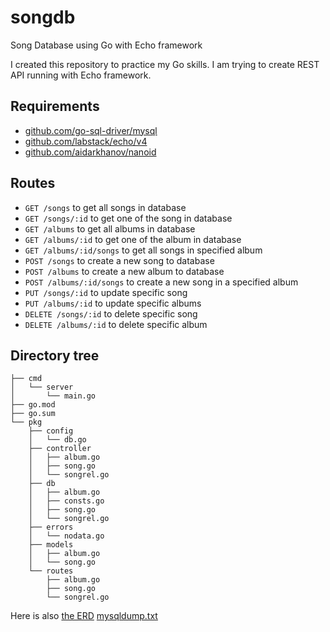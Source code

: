 # songdb
Song Database using Go with Echo framework

I created this repository to practice my Go skills. 
I am trying to create REST API running with Echo framework.

## Requirements
* [github.com/go-sql-driver/mysql](https://pkg.go.dev/github.com/go-sql-driver/mysql)
* [github.com/labstack/echo/v4](https://echo.labstack.com/)
* [github.com/aidarkhanov/nanoid](https://github.com/aidarkhanov/nanoid)

## Routes
* `GET /songs` to get all songs in database
* `GET /songs/:id` to get one of the song in database
* `GET /albums` to get all albums in database
* `GET /albums/:id` to get one of the album in database
* `GET /albums/:id/songs` to get all songs in specified album
* `POST /songs` to create a new song to database
* `POST /albums` to create a new album to database
* `POST /albums/:id/songs` to create a new song in a specified album
* `PUT /songs/:id` to update specific song
* `PUT /albums/:id` to update specific albums
* `DELETE /songs/:id` to delete specific song
* `DELETE /albums/:id` to delete specific album

## Directory tree
```
├── cmd
│   └── server
│       └── main.go
├── go.mod
├── go.sum
└── pkg
    ├── config
    │   └── db.go
    ├── controller
    │   ├── album.go
    │   ├── song.go
    │   └── songrel.go
    ├── db
    │   ├── album.go
    │   ├── consts.go
    │   ├── song.go
    │   └── songrel.go
    ├── errors
    │   └── nodata.go
    ├── models
    │   ├── album.go
    │   └── song.go
    └── routes
        ├── album.go
        ├── song.go
        └── songrel.go
```

Here is also [the ERD](https://user-images.githubusercontent.com/73155095/236813865-0c89bce1-940a-4cd9-83c1-402849972b88.png)
[mysqldump.txt](https://github.com/dibalikpohon/songdb/files/11420669/mysqldump.txt)
